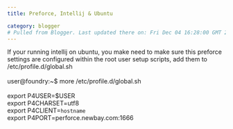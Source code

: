 ```yaml
---
title: Preforce, Intellij & Ubuntu

category: blogger
# Pulled from Blogger. Last updated there on: Fri Dec 04 16:28:00 GMT 2009
---
```

If your running intellij on ubuntu, you make need to make sure this preforce settings are configured within the root user setup scripts, add them to /etc/profile.d/global.sh<br /><br />user@foundry:~$ more /etc/profile.d/global.sh <br /><br />export P4USER=$USER<br />export P4CHARSET=utf8<br />export P4CLIENT=`hostname`<br />export P4PORT=perforce.newbay.com:1666
